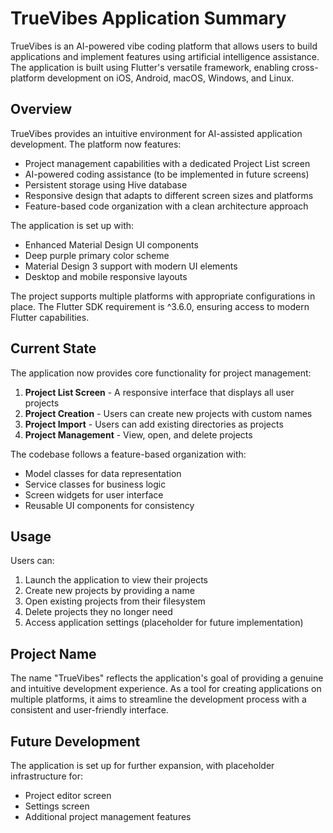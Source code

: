 # TrueVibes Application Summary

TrueVibes is an AI-powered vibe coding platform that allows users to build applications and implement features using artificial intelligence assistance. The application is built using Flutter's versatile framework, enabling cross-platform development on iOS, Android, macOS, Windows, and Linux.

## Overview

TrueVibes provides an intuitive environment for AI-assisted application development. The platform now features:

- Project management capabilities with a dedicated Project List screen
- AI-powered coding assistance (to be implemented in future screens)
- Persistent storage using Hive database
- Responsive design that adapts to different screen sizes and platforms
- Feature-based code organization with a clean architecture approach

The application is set up with:
- Enhanced Material Design UI components
- Deep purple primary color scheme
- Material Design 3 support with modern UI elements
- Desktop and mobile responsive layouts

The project supports multiple platforms with appropriate configurations in place. The Flutter SDK requirement is ^3.6.0, ensuring access to modern Flutter capabilities.

## Current State

The application now provides core functionality for project management:

1. **Project List Screen** - A responsive interface that displays all user projects
2. **Project Creation** - Users can create new projects with custom names
3. **Project Import** - Users can add existing directories as projects
4. **Project Management** - View, open, and delete projects

The codebase follows a feature-based organization with:
- Model classes for data representation
- Service classes for business logic
- Screen widgets for user interface
- Reusable UI components for consistency

## Usage

Users can:
1. Launch the application to view their projects
2. Create new projects by providing a name
3. Open existing projects from their filesystem
4. Delete projects they no longer need
5. Access application settings (placeholder for future implementation)

## Project Name

The name "TrueVibes" reflects the application's goal of providing a genuine and intuitive development experience. As a tool for creating applications on multiple platforms, it aims to streamline the development process with a consistent and user-friendly interface.

## Future Development

The application is set up for further expansion, with placeholder infrastructure for:
- Project editor screen
- Settings screen
- Additional project management features
